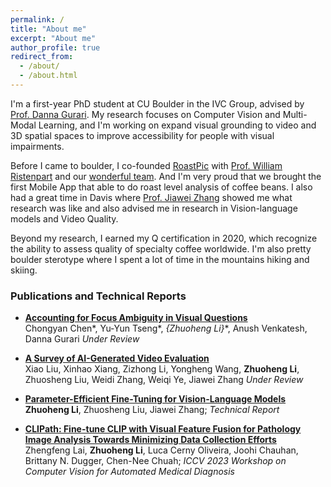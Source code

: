 ```yaml
---
permalink: /
title: "About me"
excerpt: "About me"
author_profile: true
redirect_from: 
  - /about/
  - /about.html
---
```


I'm a first-year PhD student at CU Boulder in the IVC Group, advised by [Prof. Danna Gurari](https://dannagurari.colorado.edu/). My research focuses on Computer Vision and Multi-Modal Learning, and I'm working on expand visual grounding to video and 3D spatial spaces to improve accessibility for people with visual impairments.

Before I came to boulder, I co-founded [RoastPic](https://www.roastpic.com/) with [Prof. William Ristenpart](https://coffeecenter.ucdavis.edu/people/william-ristenpart) and our [wonderful team](https://www.roastpic.com/about-us). And I'm very proud that we brought the first Mobile App that able to do roast level analysis of coffee beans. I also had a great time in Davis where [Prof. Jiawei Zhang](http://jiaweizhang.net/) showed me what research was like and also advised me in research in Vision-language models and Video Quality.

Beyond my research, I earned my Q certification in 2020, which recognize the ability to assess quality of specialty coffee worldwide. I'm also pretty boulder sterotype where I spent a lot of time in the mountains hiking and skiing. 

### Publications and Technical Reports
* **[Accounting for Focus Ambiguity in Visual Questions](https://arxiv.org/abs/2501.02201)**  
Chongyan Chen*, Yu-Yun Tseng*, **{Zhuoheng Li*}**, Anush Venkatesh, Danna Gurari
*Under Review*
* **[A Survey of AI-Generated Video Evaluation](https://arxiv.org/pdf/2410.19884)**  
Xiao Liu, Xinhao Xiang, Zizhong Li, Yongheng Wang, **Zhuoheng Li**, Zhuosheng Liu, Weidi Zhang, Weiqi Ye, Jiawei Zhang
*Under Review*

* **[Parameter-Efficient Fine-Tuning for Vision-Language Models](https://andy-lzh.github.io/files/PEFT_CLIP.pdf)**  
**Zhuoheng Li**, Zhuosheng Liu, Jiawei Zhang; 
 *Technical Report*

* **[CLIPath: Fine-tune CLIP with Visual Feature Fusion for Pathology Image Analysis Towards Minimizing Data Collection Efforts](https://openaccess.thecvf.com/content/ICCV2023W/CVAMD/papers/Lai_CLIPath_Fine-Tune_CLIP_with_Visual_Feature_Fusion_for_Pathology_Image_ICCVW_2023_paper.pdf)**  
 Zhengfeng Lai, **Zhuoheng Li**, Luca Cerny Oliveira, Joohi Chauhan, Brittany N. Dugger, Chen-Nee Chuah; 
 *ICCV 2023 Workshop on Computer Vision for Automated Medical Diagnosis*
